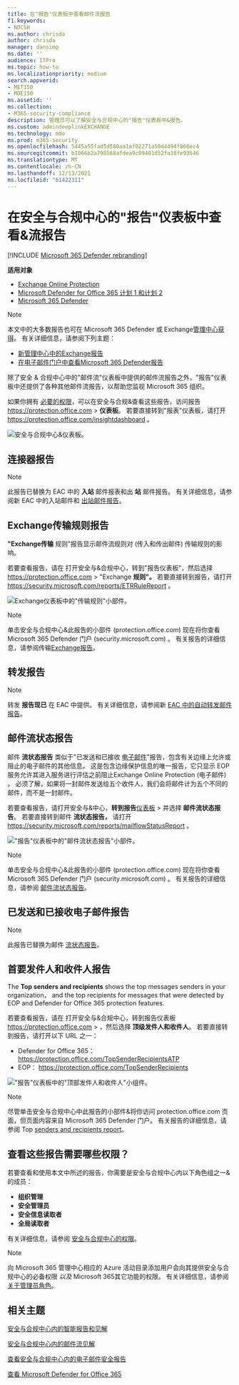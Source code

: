 ```yaml
---
title: 在"报告"仪表板中查看邮件流报告
f1.keywords:
- NOCSH
ms.author: chrisda
author: chrisda
manager: dansimp
ms.date: ''
audience: ITPro
ms.topic: how-to
ms.localizationpriority: medium
search.appverid:
- MET150
- MOE150
ms.assetid: ''
ms.collection:
- M365-security-compliance
description: 管理员可以了解安全与合规中心的"报告"仪表板中&报告。
ms.custom: admindeeplinkEXCHANGE
ms.technology: mdo
ms.prod: m365-security
ms.openlocfilehash: 5445a55fad5d580aa1af02271a50d4494f866ec4
ms.sourcegitcommit: b1066b2a798568afdea9c09401d52fa38fe93546
ms.translationtype: MT
ms.contentlocale: zh-CN
ms.lasthandoff: 12/13/2021
ms.locfileid: "61422311"
---
```

# <a name="view-mail-flow-reports-in-the-reports-dashboard-in-security--compliance-center"></a>在安全与合规中心的"报告"仪表板中查看&流报告

[!INCLUDE [Microsoft 365 Defender rebranding](../includes/microsoft-defender-for-office.md)]

**适用对象**
- [Exchange Online Protection](exchange-online-protection-overview.md)
- [Microsoft Defender for Office 365 计划 1 和计划 2](defender-for-office-365.md)
- [Microsoft 365 Defender](../defender/microsoft-365-defender.md)

> [!NOTE]
>
> 本文中的大多数报告也可在 Microsoft 365 Defender 或 Exchange<a href="https://go.microsoft.com/fwlink/p/?linkid=2059104" target="_blank">管理中心获得</a>。 有关详细信息，请参阅下列主题：
>
> - [新管理中心中的Exchange报告](/exchange/monitoring/mail-flow-reports/mail-flow-reports)
> - [在电子邮件门户中查看Microsoft 365 Defender报告](view-email-security-reports.md)

除了安全 & 合规中心中的"邮件流"[](mail-flow-insights-v2.md)仪表板中提供的邮件流报告之外，"报告"仪表板中还提供了各种其他邮件流报告，以帮助您监视 Microsoft 365 组织。

如果你拥有 [必要的权限](#what-permissions-are-needed-to-view-these-reports)，可以在安全与合规&查看这些报告，访问报告 <https://protection.office.com>  \> **仪表板**。 若要直接转到"报表"仪表板，请打开 <https://protection.office.com/insightdashboard> 。

![安全与合规中心&仪表板。](../../media/6b213d34-adbb-44af-8549-be9a7e2db087.png)

## <a name="connector-report"></a>连接器报告

> [!NOTE]
> 此报告已替换为 EAC 中的 **入站** 邮件报表和出 **站** 邮件报告。 有关详细信息，请参阅新 EAC 中的入站邮件和 [出站邮件报告](/exchange/monitoring/mail-flow-reports/mfr-inbound-messages-and-outbound-messages-reports)。

## <a name="exchange-transport-rule-report"></a>Exchange传输规则报告

**"Exchange传输** 规则"报告显示邮件流规则对 (传入和传出邮件) 传输规则的影响。

若要查看报告，请在 打开安全与&合规中心，转到"报告仪表板"，然后选择 <https://protection.office.com>  \> "Exchange **规则"。** 若要直接转到报告，请打开 <https://security.microsoft.com/reports/ETRRuleReport> 。

![Exchange仪表板中的"传输规则"小部件。](../../media/scc-transport-rule-report-widget.png)

> [!NOTE]
> 单击安全与合规中心&此报告的小部件 (protection.office.com) 现在将你查看 Microsoft 365 Defender 门户 (security.microsoft.com) 。 有关报告的详细信息，请参阅传输[Exchange报告](view-email-security-reports.md#exchange-transport-rule-report)。

## <a name="forwarding-report"></a>转发报告

> [!NOTE]
> 转发 **报告现已** 在 EAC 中提供。 有关详细信息，请参阅新 [EAC 中的自动转发邮件报告](/exchange/monitoring/mail-flow-reports/mfr-auto-forwarded-messages-report)。

## <a name="mailflow-status-report"></a>邮件流状态报告

邮件 **流状态报告** 类似于"已发送和已接收 [电子邮件](#sent-and-received-email-report)"报告，包含有关边缘上允许或阻止的电子邮件的其他信息。 这是包含边缘保护信息的唯一报告，它只显示 EOP 服务允许其进入服务进行评估之前阻止Exchange Online Protection (电子邮件) 。 必须了解，如果将一封邮件发送给五个收件人，我们会将邮件计为五个不同的邮件，而不是一封邮件。

若要查看报告，请打开安全与&中心，**转到报告**[仪表板](https://protection.office.com) \> 并选择 **邮件流状态报告**。 若要直接转到邮件 **流状态报告，** 请打开 <https://security.microsoft.com/reports/mailflowStatusReport> 。

!["报告"仪表板中的"邮件流状态报告"小部件。](../../media/scc-mail-flow-status-report-widget.png)

> [!NOTE]
> 单击安全与合规中心&此报告的小部件 (protection.office.com) 现在将你查看 Microsoft 365 Defender 门户 (security.microsoft.com) 。 有关报告的详细信息，请参阅 [邮件流状态报告](view-email-security-reports.md#mailflow-status-report)。

## <a name="sent-and-received-email-report"></a>已发送和已接收电子邮件报告

> [!NOTE]
> 此报告已替换为邮件 [流状态报告](#mailflow-status-report)。

## <a name="top-senders-and-recipients-report"></a>首要发件人和收件人报告

The **Top senders and recipients** shows the top messages senders in your organization， and the top recipients for messages that were detected by EOP and Defender for Office 365 protection features.

若要查看报告，请在 打开安全与&合规中心，转到报告仪表板 <https://protection.office.com>  \> ，然后选择 **顶级发件人和收件人**。 若要直接转到报告，请打开以下 URL 之一：

- Defender for Office 365：<https://protection.office.com/TopSenderRecipientsATP>
- EOP： <https://protection.office.com/TopSenderRecipients>

!["报告"仪表板中的"顶部发件人和收件人"小组件。](../../media/scc-top-senders-and-recipients-widget.png)

> [!NOTE]
> 尽管单击安全与合规中心中此报告的小部件&将你访问 protection.office.com 页面，但页面内容来自 Microsoft 365 Defender 门户。 有关报告的详细信息，请参阅 Top [senders and recipients report](view-email-security-reports.md#top-senders-and-recipients-report)。

## <a name="what-permissions-are-needed-to-view-these-reports"></a>查看这些报告需要哪些权限？

若要查看和使用本文中所述的报告，你需要是安全与合规中心内以下角色组之一&的成员：

- **组织管理**
- **安全管理员**
- **安全信息读取者**
- **全局读取者**

有关详细信息，请参阅 [安全与合规中心的权限](permissions-in-the-security-and-compliance-center.md)。

> [!NOTE]
> 向 Microsoft 365 管理中心相应的 Azure 活动目录添加用户会向其提供安全与合规中心的必备权限 _以及_ Microsoft 365其它功能的权限。 有关详细信息，请参阅 [关于管理员角色](../../admin/add-users/about-admin-roles.md)。

## <a name="related-topics"></a>相关主题

[安全与合规中心内的智能报告和见解](reports-and-insights-in-security-and-compliance.md)

[安全与合规中心内的邮件流见解](mail-flow-insights-v2.md)

[查看安全与合规中心内的电子邮件安全报告](view-email-security-reports.md)

[查看 Microsoft Defender for Office 365](view-reports-for-mdo.md)
